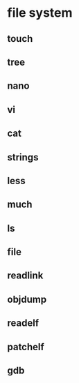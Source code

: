 # file system
## touch
## tree

## nano
## vi

## cat
## strings
## less
## much

## ls
## file

## readlink
## objdump
## readelf
## patchelf
## gdb